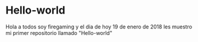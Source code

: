 # Hello-world

Hola a todos soy firegaming y el dia de hoy 19 de enero de 2018 les muestro mi primer repositorio llamado "Hello-world"
